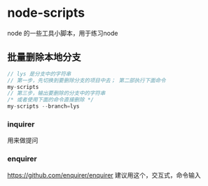 # node-scripts
node 的一些工具小脚本，用于练习node

## 批量删除本地分支

```js
// lys 是分支中的字符串
// 第一步，先切换到要删除分支的项目中去； 第二部执行下面命令
my-scripts
// 第三步，输出要删除的分支中的字符串
/* 或者使用下面的命令直接删除 */
my-scripts --branch=lys
```

### inquirer

用来做提问

### enquirer

https://github.com/enquirer/enquirer
建议用这个，交互式，命令输入